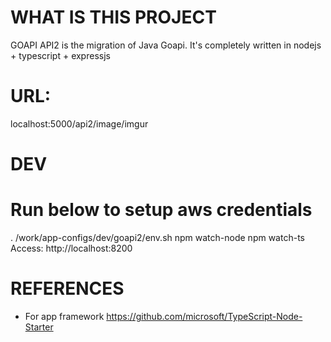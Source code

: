# WHAT IS THIS PROJECT
GOAPI API2 is the migration of Java Goapi.
It's completely written in nodejs + typescript + expressjs

# URL:
localhost:5000/api2/image/imgur

# DEV
# Run below to setup aws credentials
. /work/app-configs/dev/goapi2/env.sh
npm watch-node
npm watch-ts
Access: http://localhost:8200

# REFERENCES
- For app framework https://github.com/microsoft/TypeScript-Node-Starter